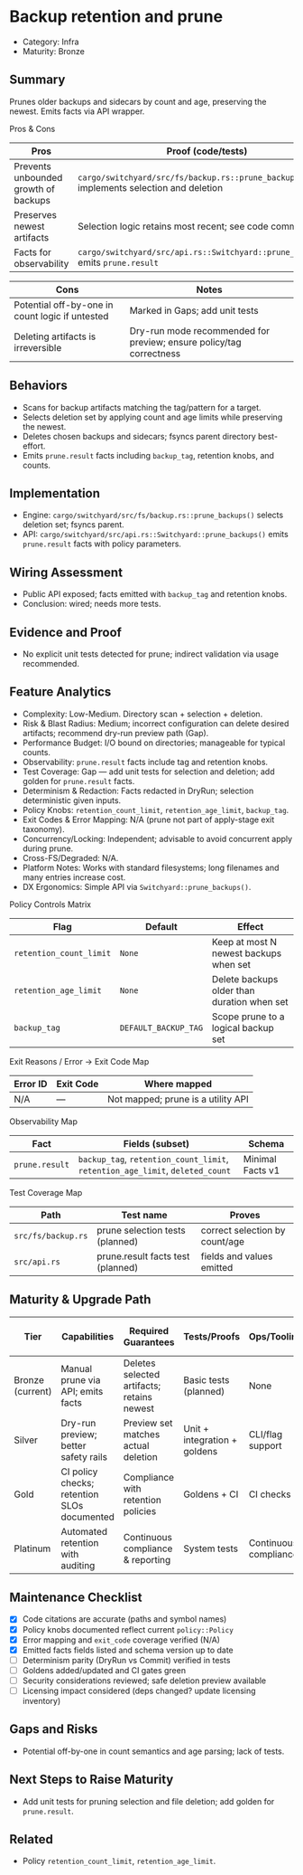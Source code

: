 # Backup retention and prune

- Category: Infra
- Maturity: Bronze

## Summary

Prunes older backups and sidecars by count and age, preserving the newest. Emits facts via API wrapper.

Pros & Cons

| Pros | Proof (code/tests) |
| --- | --- |
| Prevents unbounded growth of backups | `cargo/switchyard/src/fs/backup.rs::prune_backups()` implements selection and deletion |
| Preserves newest artifacts | Selection logic retains most recent; see code comments |
| Facts for observability | `cargo/switchyard/src/api.rs::Switchyard::prune_backups()` emits `prune.result` |

| Cons | Notes |
| --- | --- |
| Potential off-by-one in count logic if untested | Marked in Gaps; add unit tests |
| Deleting artifacts is irreversible | Dry-run mode recommended for preview; ensure policy/tag correctness |

## Behaviors

- Scans for backup artifacts matching the tag/pattern for a target.
- Selects deletion set by applying count and age limits while preserving the newest.
- Deletes chosen backups and sidecars; fsyncs parent directory best-effort.
- Emits `prune.result` facts including `backup_tag`, retention knobs, and counts.

## Implementation

- Engine: `cargo/switchyard/src/fs/backup.rs::prune_backups()` selects deletion set; fsyncs parent.
- API: `cargo/switchyard/src/api.rs::Switchyard::prune_backups()` emits `prune.result` facts with policy parameters.

## Wiring Assessment

- Public API exposed; facts emitted with `backup_tag` and retention knobs.
- Conclusion: wired; needs more tests.

## Evidence and Proof

- No explicit unit tests detected for prune; indirect validation via usage recommended.

## Feature Analytics

- Complexity: Low-Medium. Directory scan + selection + deletion.
- Risk & Blast Radius: Medium; incorrect configuration can delete desired artifacts; recommend dry-run preview path (Gap).
- Performance Budget: I/O bound on directories; manageable for typical counts.
- Observability: `prune.result` facts include tag and retention knobs.
- Test Coverage: Gap — add unit tests for selection and deletion; add golden for `prune.result` facts.
- Determinism & Redaction: Facts redacted in DryRun; selection deterministic given inputs.
- Policy Knobs: `retention_count_limit`, `retention_age_limit`, `backup_tag`.
- Exit Codes & Error Mapping: N/A (prune not part of apply-stage exit taxonomy).
- Concurrency/Locking: Independent; advisable to avoid concurrent apply during prune.
- Cross-FS/Degraded: N/A.
- Platform Notes: Works with standard filesystems; long filenames and many entries increase cost.
- DX Ergonomics: Simple API via `Switchyard::prune_backups()`.

Policy Controls Matrix

| Flag | Default | Effect |
| --- | --- | --- |
| `retention_count_limit` | `None` | Keep at most N newest backups when set |
| `retention_age_limit` | `None` | Delete backups older than duration when set |
| `backup_tag` | `DEFAULT_BACKUP_TAG` | Scope prune to a logical backup set |

Exit Reasons / Error → Exit Code Map

| Error ID | Exit Code | Where mapped |
| --- | --- | --- |
| N/A | — | Not mapped; prune is a utility API |

Observability Map

| Fact | Fields (subset) | Schema |
| --- | --- | --- |
| `prune.result` | `backup_tag`, `retention_count_limit`, `retention_age_limit`, `deleted_count` | Minimal Facts v1 |

Test Coverage Map

| Path | Test name | Proves |
| --- | --- | --- |
| `src/fs/backup.rs` | prune selection tests (planned) | correct selection by count/age |
| `src/api.rs` | prune.result facts test (planned) | fields and values emitted |

## Maturity & Upgrade Path

| Tier | Capabilities | Required Guarantees | Tests/Proofs | Ops/Tooling | Relationship to Previous Tier |
| --- | --- | --- | --- | --- | --- |
| Bronze (current) | Manual prune via API; emits facts | Deletes selected artifacts; retains newest | Basic tests (planned) | None | Additive |
| Silver | Dry-run preview; better safety rails | Preview set matches actual deletion | Unit + integration + goldens | CLI/flag support | Additive |
| Gold | CI policy checks; retention SLOs documented | Compliance with retention policies | Goldens + CI | CI checks | Additive |
| Platinum | Automated retention with auditing | Continuous compliance & reporting | System tests | Continuous compliance | Additive |

## Maintenance Checklist

- [x] Code citations are accurate (paths and symbol names)
- [x] Policy knobs documented reflect current `policy::Policy`
- [x] Error mapping and `exit_code` coverage verified (N/A)
- [x] Emitted facts fields listed and schema version up to date
- [ ] Determinism parity (DryRun vs Commit) verified in tests
- [ ] Goldens added/updated and CI gates green
- [ ] Security considerations reviewed; safe deletion preview available
- [ ] Licensing impact considered (deps changed? update licensing inventory)
## Gaps and Risks

- Potential off-by-one in count semantics and age parsing; lack of tests.

## Next Steps to Raise Maturity

- Add unit tests for pruning selection and file deletion; add golden for `prune.result`.

## Related

- Policy `retention_count_limit`, `retention_age_limit`.
